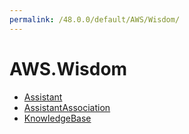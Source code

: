 ```yaml
---
permalink: /48.0.0/default/AWS/Wisdom/
---
```


# AWS.Wisdom



* [Assistant](Assistant.md)
* [AssistantAssociation](AssistantAssociation.md)
* [KnowledgeBase](KnowledgeBase.md)